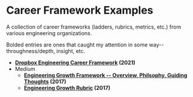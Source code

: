 # Career Framework Examples

A collection of career frameworks (ladders, rubrics, metrics, etc.) from various engineering organizations.

Bolded entries are ones that caught my attention in some way--throughness/depth, insight, etc.

- **[Dropbox Engineering Career Framework](https://dropbox.github.io/dbx-career-framework/overview.html) (2021)**
- Medium
  - **[Engineering Growth Framework -- Overview, Philsophy, Guiding Thoughts](https://medium.com/s/engineering-growth-framework/engineering-growth-framework-overview-4e02ab330524) (2017)**
  - **[Engineering Growth Rubric](https://docs.google.com/spreadsheets/d/1EO-Dbsayn8Nz9Ii3MKcwRbt-EIJ2MjQdpoyhh0tBdZk/edit#gid=2049640133) (2017)**
